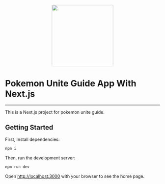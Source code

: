<p align="center"><img src="https://upload.wikimedia.org/wikipedia/commons/thumb/8/8e/Nextjs-logo.svg/1200px-Nextjs-logo.svg.png" width="200"></p>

# Pokemon Unite Guide App With Next.js

---

This is a Next.js project for pokemon unite guide.

## Getting Started

First, Install dependencies:

```bash
npm i
```

Then, run the development server:

```bash
npm run dev
```

Open [http://localhost:3000](http://localhost:3000) with your browser to see the home page.
